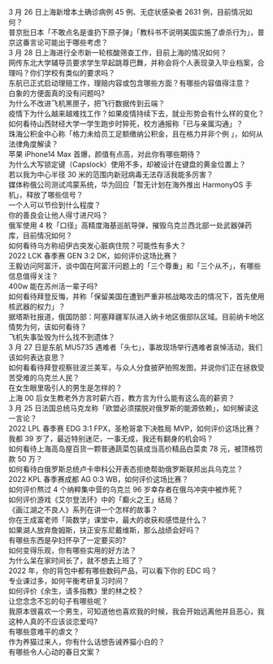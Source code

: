 3 月 26 日上海新增本土确诊病例 45 例、无症状感染者 2631 例，目前情况如何？  
普京批日本「不敢点名是谁扔下原子弹」「教科书不说明美国实施了虐杀行为」，普京这番言论可能出于哪些考虑？  
3 月 28 日上海进行全市新一轮核酸筛查工作，目前上海的情况如何？  
网传东北大学辅导员要求学生早起跳尊巴舞，并称会将个人表现录入毕业档案，合理吗？你们学校有类似的要求吗？  
东航已正式启动理赔工作，理赔内容或包含哪些方面？有哪些内容值得注意？  
白象的方便面真的没有问题吗?  
为什么不改进飞机黑匣子，把飞行数据传到云端？  
疫情下为什么越来越难找工作？如果疫情持续下去，就业形势会有什么样的变化？  
如何看待山西财经大学一学生跑步时猝死，校方通报称「已与亲属沟通」？  
珠海公积金中心称「格力未给员工足额缴纳公积金，且在格力并非个例 」，如何从法律角度解读？  
苹果 iPhone14 Max 首爆，颜值有点高，对此你有哪些期待？  
为什么大写锁定键（Capslock）使用不多，却被设计在键盘的黄金位置上？  
若以我为中心半径 30 米的范围内新冠病毒无法存活我能多厉害？  
媒体称俄公司测试鸿蒙系统，华为回应「暂无计划在海外推出 HarmonyOS 手机」，释放了哪些信号？  
一个人可以节俭到什么程度？  
你的善良会让他人得寸进尺吗？  
俄军使用 4 枚「口径」高精度海基巡航导弹，摧毁乌克兰西北部一处武器弹药库，目前情况如何？  
如何看待乌方称绍伊古突发心脏病住院？可能性有多大？  
2022 LCK 春季赛 GEN 3:2 DK，如何评价这场比赛？  
王毅访问阿富汗，谈中国在阿富汗问题上的「三个尊重」和「三个从不」，有哪些信息值得关注？  
400w 能在苏州活一辈子吗?  
如何看待拜登反悔，并称「保留美国在遭到严重非核战略攻击的情况下，首先使用核武器的权力」？  
据塔斯社报道，俄国防部：阿塞拜疆军队进入纳卡地区俄部队区域。目前纳卡地区情势为何，该如何看待？  
飞机失事坠毁为什么找不到遗体？  
3 月 27 日是东航 MU5735 遇难者「头七」，事故现场举行遇难者哀悼活动，我们该如何表达哀思？  
如何看看待拜登视察驻波兰美军，与众人分食披萨拍照发图，并说你们正在拯救受苦受难的乌克兰人民？  
在女生眼里吸引人的男生是怎样的？  
上海 00 后女生教老外方言时薪六百，教方言为什么能有这么高的薪资？  
3 月 25 日法国总统马克龙称「欧盟必须摆脱对俄罗斯的能源依赖」，如何解读这一言论？  
2022 LPL 春季赛 EDG 3:1 FPX，圣枪哥拿下决胜局 MVP，如何评价这场比赛？  
我都 39 岁了，最近特别迷茫，一事无成，我还有翻身的机会吗？  
如何看待上海高岛屋百货一颗普通蔬菜包装成当高价精品白菜卖 78 元，被顶格罚款 50 万？  
如何看待白俄罗斯总统卢卡申科公开表态拒绝帮助俄罗斯联邦出兵乌克兰？  
2022 KPL 春季赛成都 AG 0:3 WB，如何评价这场比赛？  
如何评价熬过 4 个纳粹集中营的乌克兰 96 岁幸存者在俄乌冲突中被炸死？  
如何评价游戏《艾尔登法环》中的「癫火之王」结局？  
《画江湖之不良人》系列在讲一个怎样的故事？  
你在王成富老师「简数学」课堂中，最大的收获和感悟是什么？  
如果湖人放弃詹姆斯，扶正安东尼戴维斯，那么战绩会好吗？  
有哪些东西是孕妇怀孕了一定要买的?  
如何变得乐观，你有哪些实用的好方法？  
为什么呆在家时间长了，就不想去上班了？  
2022 年，你的背包中都有哪些数码产品，可以看下你的 EDC 吗？  
专业课过多，如何平衡考研复习时间？  
如何评价《余生，请多指教》里的林之校？  
让您念念不忘的句子有哪些呢？  
我原本很喜欢一个男生，可知道他也喜欢我的时候，我会开始远离他并且恶心，我这种人真的不应该谈恋爱吗?  
有哪些意难平的虐文？  
作为养猫过来人，你有什么话想告诫养猫小白的？  
有哪些令人心动的春日文案？  
